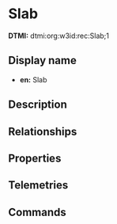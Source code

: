 # Slab
**DTMI:** dtmi:org:w3id:rec:Slab;1
## Display name
- **en:** Slab
## Description
## Relationships
## Properties
## Telemetries
## Commands

